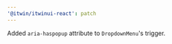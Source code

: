 ```yaml
---
'@itwin/itwinui-react': patch
---
```


Added `aria-haspopup` attribute to `DropdownMenu`'s trigger.
